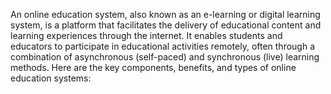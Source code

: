 An online education system, also known as an e-learning or digital learning system, is a platform that facilitates the delivery of educational content and learning experiences through the internet. It enables students and educators to participate in educational activities remotely, often through a combination of asynchronous (self-paced) and synchronous (live) learning methods. Here are the key components, benefits, and types of online education systems:




